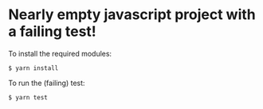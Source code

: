 # Nearly empty javascript project with a failing test!

To install the required modules:

```
$ yarn install
```

To run the (failing) test:

```
$ yarn test
```
